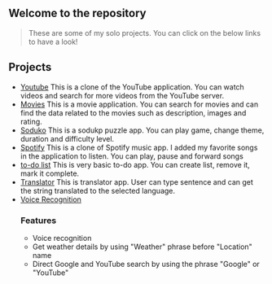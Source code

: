 ## Welcome to the repository
>These are some of my solo projects. You can click on the below links to have a look!

## Projects

* [Youtube](https://mehtab39.github.io/myprojects/Youtube/index.html)
      This is a clone of the YouTube application. You can watch videos and search for more videos from the YouTube server.
* [Movies](https://mehtab39.github.io/myprojects/Movies/index.html)
     This is a movie application. You can search for movies and can find the data related to the movies such as description, images and rating.
* [Soduko](https://mehtab39.github.io/myprojects/soduko/index.html)
     This is a sodukp puzzle app. You can play game, change theme, duration and difficulty level.
* [Spotify](https://mehtab39.github.io/myprojects/Spotify_Clone/index.html)
     This is a clone of Spotify music app. I added my favorite songs in the application to listen. You can play, pause and forward songs
* [to-do list](https://mehtab39.github.io/myprojects/to-do/index.html)
    This is very basic to-do app. You can create list, remove it, mark it complete.
* [Translator](https://mehtab39.github.io/myprojects/translator/index.html)
    This is translator app. User can type sentence and can get the string translated to the selected language.
* [Voice Recognition](https://mehtab39.github.io/myprojects/googlewithvoicerec/index.html)
   ### Features
    * Voice recognition
    * Get weather details by using "Weather" phrase before "Location" name 
    * Direct Google and YouTube search by using the phrase "Google" or "YouTube"
    


